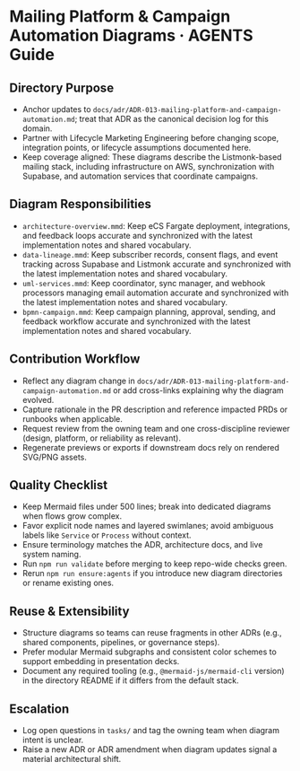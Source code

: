 # Mailing Platform & Campaign Automation Diagrams · AGENTS Guide

## Directory Purpose
- Anchor updates to `docs/adr/ADR-013-mailing-platform-and-campaign-automation.md`; treat that ADR as the canonical decision log for this domain.
- Partner with Lifecycle Marketing Engineering before changing scope, integration points, or lifecycle assumptions documented here.
- Keep coverage aligned: These diagrams describe the Listmonk-based mailing stack, including infrastructure on AWS, synchronization with Supabase, and automation services that coordinate campaigns.

## Diagram Responsibilities
- `architecture-overview.mmd`: Keep eCS Fargate deployment, integrations, and feedback loops accurate and synchronized with the latest implementation notes and shared vocabulary.
- `data-lineage.mmd`: Keep subscriber records, consent flags, and event tracking across Supabase and Listmonk accurate and synchronized with the latest implementation notes and shared vocabulary.
- `uml-services.mmd`: Keep coordinator, sync manager, and webhook processors managing email automation accurate and synchronized with the latest implementation notes and shared vocabulary.
- `bpmn-campaign.mmd`: Keep campaign planning, approval, sending, and feedback workflow accurate and synchronized with the latest implementation notes and shared vocabulary.

## Contribution Workflow
- Reflect any diagram change in `docs/adr/ADR-013-mailing-platform-and-campaign-automation.md` or add cross-links explaining why the diagram evolved.
- Capture rationale in the PR description and reference impacted PRDs or runbooks when applicable.
- Request review from the owning team and one cross-discipline reviewer (design, platform, or reliability as relevant).
- Regenerate previews or exports if downstream docs rely on rendered SVG/PNG assets.

## Quality Checklist
- Keep Mermaid files under 500 lines; break into dedicated diagrams when flows grow complex.
- Favor explicit node names and layered swimlanes; avoid ambiguous labels like `Service` or `Process` without context.
- Ensure terminology matches the ADR, architecture docs, and live system naming.
- Run `npm run validate` before merging to keep repo-wide checks green.
- Rerun `npm run ensure:agents` if you introduce new diagram directories or rename existing ones.

## Reuse & Extensibility
- Structure diagrams so teams can reuse fragments in other ADRs (e.g., shared components, pipelines, or governance steps).
- Prefer modular Mermaid subgraphs and consistent color schemes to support embedding in presentation decks.
- Document any required tooling (e.g., `@mermaid-js/mermaid-cli` version) in the directory README if it differs from the default stack.

## Escalation
- Log open questions in `tasks/` and tag the owning team when diagram intent is unclear.
- Raise a new ADR or ADR amendment when diagram updates signal a material architectural shift.
